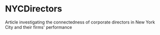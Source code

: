 # NYCDirectors
Article investigating the connectedness of corporate directors in New York City and their firms' performance
